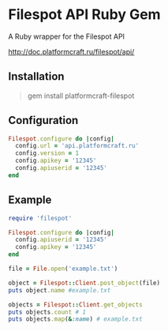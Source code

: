 Filespot API Ruby Gem
====================
A Ruby wrapper for the Filespot API

http://doc.platformcraft.ru/filespot/api/

Installation
------------

> gem install platformcraft-filespot


Configuration
------------
```ruby
Filespot.configure do |config|
  config.url = 'api.platformcraft.ru'
  config.version = 1
  config.apikey = '12345'
  config.apiuserid = '12345'
end
```

Example
------------
```ruby
require 'filespot'

Filespot.configure do |config|
  config.apiuserid = '12345'
  config.apikey = '12345'
end

file = File.open('example.txt')

object = Filespot::Client.post_object(file)
puts object.name #example.txt

objects = Filespot::Client.get_objects
puts objects.count # 1
puts objects.map(&:name) # example.txt
```
